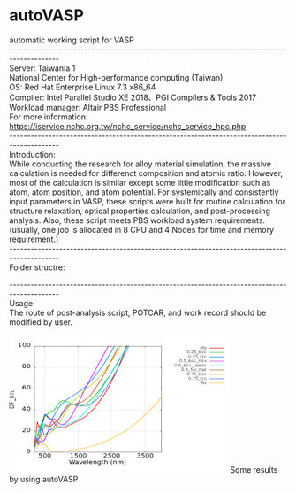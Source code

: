 # autoVASP
automatic working script for VASP<br/>
--------------------------------------------------------------------------------------------<br/>
Server: Taiwania 1<br/> 
National Center for High-performance computing (Taiwan)<br/> 
OS: Red Hat Enterprise Linux 7.3 x86_64<br/> 
Compiler: Intel Parallel Studio XE 2018、PGI Compilers & Tools 2017<br/> 
Workload manager: Altair PBS Professional<br/> 
For more information: https://iservice.nchc.org.tw/nchc_service/nchc_service_hpc.php<br/> 
--------------------------------------------------------------------------------------------<br/>
Introduction:<br/>
While conducting the research for alloy material simulation, the massive calculation is needed for differenct composition and atomic ratio. However, most of the calculation is similar except some little modification such as atom, atom position, and atom potential. For systemically and consistently input parameters in VASP, these scripts were built for routine calculation for structure relaxation, optical properties calculation, and post-processing analysis. Also, these script meets PBS workload system requirements. (usually, one job is allocated in 8 CPU and 4 Nodes for time and memory requirement.)<br/>
--------------------------------------------------------------------------------------------<br/>
Folder structre:<br/>
                                         
  

--------------------------------------------------------------------------------------------<br/>
Usage: <br/>
The route of post-analysis script, POTCAR, and work record should be modified by user.



<img src="https://github.com/minhsueh/autoVASP/blob/main/results/aumo_im_nm.jpg" width="400" height="250" />Some results by using autoVASP
